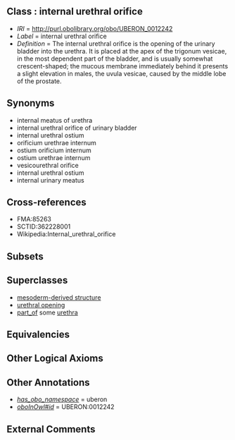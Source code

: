 
## Class : internal urethral orifice

 * *IRI* = http://purl.obolibrary.org/obo/UBERON_0012242
 * *Label* = internal urethral orifice
 * *Definition* = The internal urethral orifice is the opening of the urinary bladder into the urethra. It is placed at the apex of the trigonum vesicae, in the most dependent part of the bladder, and is usually somewhat crescent-shaped; the mucous membrane immediately behind it presents a slight elevation in males, the uvula vesicae, caused by the middle lobe of the prostate.

## Synonyms

 * internal meatus of urethra
 * internal urethral orifice of urinary bladder
 * internal urethral ostium
 * orificium urethrae internum
 * ostium orificium internum
 * ostium urethrae internum
 * vesicourethral orifice
 * internal urethral ostium
 * internal urinary meatus

## Cross-references

 * FMA:85263
 * SCTID:362228001
 * Wikipedia:Internal_urethral_orifice

## Subsets


## Superclasses

 * [mesoderm-derived structure](../../UBERON/20/UBERON_0004120.md)
 * [urethral opening](../../UBERON/18/UBERON_0010418.md)
 * [part_of](../../BFO/50/BFO_0000050.md) some [urethra](../../UBERON/57/UBERON_0000057.md)

## Equivalencies


## Other Logical Axioms


## Other Annotations

 * *[has_obo_namespace](../../ce/oboInOwl#hasOBONamespace.md)* = uberon
 * *[oboInOwl#id](../../id/oboInOwl#id.md)* = UBERON:0012242

## External Comments

